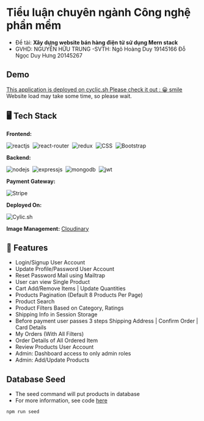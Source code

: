 # Tiểu luận chuyên ngành Công nghệ phần mềm
- Đề tài: **Xây dựng website bán hàng điện tử sử dụng Mern stack**
- GVHD: NGUYỄN HỮU TRUNG
-SVTH:
Ngô Hoàng Duy 			19145166
Đỗ Ngọc Duy Hưng			20145267

## Demo
[This application is deployed on cyclic.sh Please check it out : 😀 smile](https://rose-uninterested-quail.cyclic.app/) 
Website load may take some time, so please wait.

## 🖥️ Tech Stack
**Frontend:**

![reactjs](https://img.shields.io/badge/React-20232A?style=for-the-badge&logo=react&logoColor=61DAFB)&nbsp;
![react-router](https://img.shields.io/badge/React_Router-CA4245?style=for-the-badge&logo=react-router&logoColor=white)&nbsp;
![redux](https://img.shields.io/badge/Redux-593D88?style=for-the-badge&logo=redux&logoColor=white)&nbsp;
![CSS](https://img.shields.io/badge/CSS3-1572B6?style=for-the-badge&logo=css3&logoColor=white)&nbsp;
![Bootstrap](https://img.shields.io/badge/Bootstrap-563D7C?style=for-the-badge&logo=bootstrap&logoColor=white)&nbsp;


**Backend:**

![nodejs](https://img.shields.io/badge/Node.js-43853D?style=for-the-badge&logo=node.js&logoColor=white)&nbsp;
![expressjs](https://img.shields.io/badge/Express.js-000000?style=for-the-badge&logo=express&logoColor=white)&nbsp;
![mongodb](https://img.shields.io/badge/MongoDB-4EA94B?style=for-the-badge&logo=mongodb&logoColor=white)&nbsp;
![jwt](	https://img.shields.io/badge/JWT-000000?style=for-the-badge&logo=JSON%20web%20tokens&logoColor=white)&nbsp;

**Payment Gateway:**

![Stripe](https://img.shields.io/badge/Stripe-626CD9?style=for-the-badge&logo=Stripe&logoColor=white)

**Deployed On:**

![Cylic.sh](https://www.google.com/url?sa=i&url=https%3A%2F%2Fwww.cyclic.sh%2Fposts%2Fwhy-i-started-cyclic&psig=AOvVaw3rQwp4TnkgEAiChOt6jrTs&ust=1703255481379000&source=images&cd=vfe&opi=89978449&ved=0CBEQjRxqFwoTCLD3oqPfoIMDFQAAAAAdAAAAABAD)

**Image Management:** [Cloudinary](https://cloudinary.com/)





## 🚀 Features
- Login/Signup User Account
- Update Profile/Password User Account
- Reset Password Mail using Mailtrap
- User can view Single Product
- Cart Add/Remove Items | Update Quantities
- Products Pagination (Default 8 Products Per Page)
- Product Search
- Product Filters Based on Category, Ratings
- Shipping Info in Session Storage
- Before payment user passes 3 steps Shipping Address | Confirm Order | Card Details
- My Orders (With All Filters)
- Order Details of All Ordered Item
- Review Products User Account
- Admin: Dashboard access to only admin roles
- Admin: Add/Update Products



## Database Seed

* The seed command will put products in database
* For more information, see code [here](Backend/seeder/seeder.js)

```
npm run seed
```
